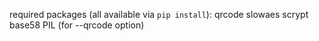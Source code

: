 required packages (all available via `pip install`):
    qrcode
    slowaes
    scrypt
    base58
    PIL (for --qrcode option)
